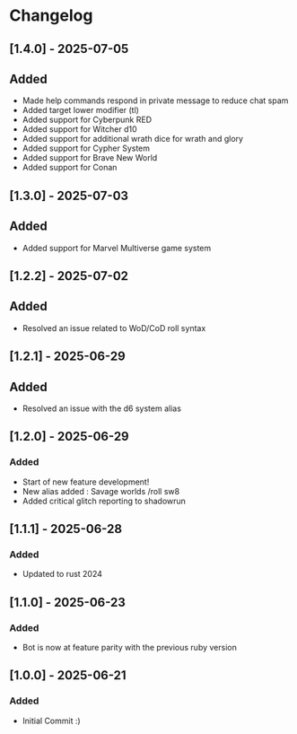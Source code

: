 # Changelog

## [1.4.0] - 2025-07-05

## Added

- Made help commands respond in private message to reduce chat spam
- Added target lower modifier (tl) 
- Added support for Cyberpunk RED
- Added support for Witcher d10
- Added support for additional wrath dice for wrath and glory
- Added support for Cypher System
- Added support for Brave New World
- Added support for Conan

## [1.3.0] - 2025-07-03

## Added

- Added support for Marvel Multiverse game system

## [1.2.2] - 2025-07-02

## Added

- Resolved an issue related to WoD/CoD roll syntax

## [1.2.1] - 2025-06-29

## Added

- Resolved an issue with the d6 system alias

## [1.2.0] - 2025-06-29

### Added

- Start of new feature development!
- New alias added : Savage worlds /roll sw8
- Added critical glitch reporting to shadowrun

## [1.1.1] - 2025-06-28

### Added

- Updated to rust 2024

## [1.1.0] - 2025-06-23

### Added

- Bot is now at feature parity with the previous ruby version

## [1.0.0] - 2025-06-21

### Added

- Initial Commit :)
